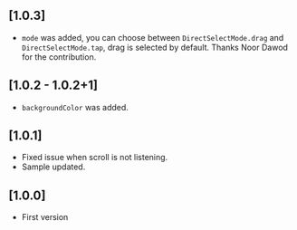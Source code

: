 ## [1.0.3]

* `mode` was added, you can choose between `DirectSelectMode.drag` and `DirectSelectMode.tap`, drag is selected by default. Thanks Noor Dawod for the contribution.

## [1.0.2 - 1.0.2+1]

* `backgroundColor` was added.

## [1.0.1]

* Fixed issue when scroll is not listening.
* Sample updated.

## [1.0.0]

* First version
